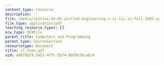 ```yaml
---
content_type: resource
description: ''
file: /media/courses/16-01-unified-engineering-i-ii-iii-iv-fall-2005-spring-2006/e8078b2954524ffc5b7400d9e38cebcd_if_then.pdf
file_type: application/pdf
learning_resource_types: []
ocw_type: OCWFile
parent_title: Computers and Programming
parent_type: CourseSection
resourcetype: Document
title: if_then.pdf
uid: e8078b29-5452-4ffc-5b74-00d9e38cebcd
---
```

